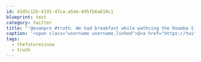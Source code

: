 ```yaml
---
id: 43d5c12b-4191-47ca-a54e-895fb6a610c1
blueprint: text
category: twitter
title: "'@evanpro #truth. We had breakfast while wathcing the Roomba tidy up #thefutureisnow"
caption: '<span class="username username_linked">@<a href="https://twitter.com/evanpro" title="Evan Prodromou">evanpro</a></span> <span class="hashtag hashtag_local">#<a href="http://tweettemp.darylchymko.ca/?tag=truth">truth</a>. We had breakfast while wathcing the Roomba tidy up <span class="hashtag hashtag_local">#<a href="http://tweettemp.darylchymko.ca/?tag=thefutureisnow">thefutureisnow</a>'
tags:
  - thefutureisnow
  - truth
---
```


